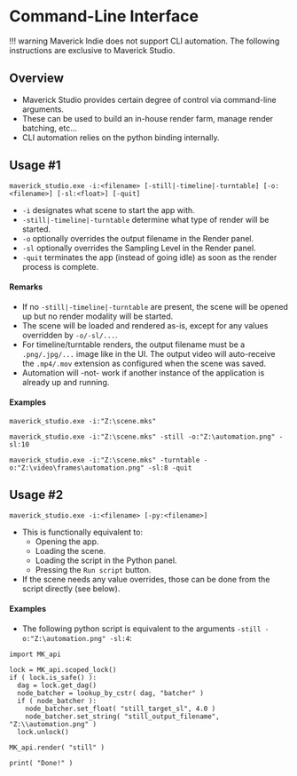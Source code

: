 # Command-Line Interface

!!! warning
    Maverick Indie does not support CLI automation. The following instructions are exclusive to Maverick Studio.

## Overview

- Maverick Studio provides certain degree of control via command-line arguments.
- These can be used to build an in-house render farm, manage render batching, etc...
- CLI automation relies on the python binding internally.

## Usage #1

```
maverick_studio.exe -i:<filename> [-still|-timeline|-turntable] [-o:<filename>] [-sl:<float>] [-quit]
```

- `-i` designates what scene to start the app with.
- `-still|-timeline|-turntable` determine what type of render will be started.
- `-o` optionally overrides the output filename in the Render panel.
- `-sl` optionally overrides the Sampling Level in the Render panel.
- `-quit` terminates the app (instead of going idle) as soon as the render process is complete.

#### Remarks

- If no `-still|-timeline|-turntable` are present, the scene will be opened up but no render modality will be started.
- The scene will be loaded and rendered as-is, except for any values overridden by `-o/-sl/...`.
- For timeline/turntable renders, the output filename must be a `.png/.jpg/...` image like in the UI. The output video will auto-receive the `.mp4/.mov` extension as configured when the scene was saved.
- Automation will -not- work if another instance of the application is already up and running.

#### Examples

```
maverick_studio.exe -i:"Z:\scene.mks"
```

```
maverick_studio.exe -i:"Z:\scene.mks" -still -o:"Z:\automation.png" -sl:10
```

```
maverick_studio.exe -i:"Z:\scene.mks" -turntable -o:"Z:\video\frames\automation.png" -sl:8 -quit
```

## Usage #2

```
maverick_studio.exe -i:<filename> [-py:<filename>]
```

- This is functionally equivalent to:
  - Opening the app.
  - Loading the scene.
  - Loading the script in the Python panel.
  - Pressing the `Run script` button.
- If the scene needs any value overrides, those can be done from the script directly (see below).

#### Examples

- The following python script is equivalent to the arguments `-still -o:"Z:\automation.png" -sl:4`:

```
import MK_api

lock = MK_api.scoped_lock()
if ( lock.is_safe() ):
  dag = lock.get_dag()
  node_batcher = lookup_by_cstr( dag, "batcher" )
  if ( node_batcher ):
    node_batcher.set_float( "still_target_sl", 4.0 )
    node_batcher.set_string( "still_output_filename", "Z:\\automation.png" )
  lock.unlock()

MK_api.render( "still" )

print( "Done!" )
```
